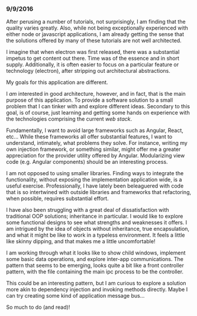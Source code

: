 ### 9/9/2016

After perusing a number of tutorials, not surprisingly, I am finding that the quality varies greatly. Also, while not being exceptionally experienced with either node or javascript applications, I am already getting the sense that the solutions offered by many of these tutorials are not well architected.

I imagine that when electron was first released, there was a substantial impetus to get content out there. Time was of the essence and in short supply. Additionally, it is often easier to focus on a particular feature or technology (electron), after stripping out architectural abstractions.

My goals for this application are different.

I *am* interested in good architecture, however, and in fact, that is the main purpose of this application. To provide a software solution to a small problem that I can tinker with and explore different ideas. Secondary to this goal, is of course, just learning and getting some hands on experience with the technologies comprising the current *web stack*.

Fundamentally, I want to avoid large frameworks such as Angular, React, etc... While these frameworks all offer substantial features, I want to understand, intimately, what problems they solve. For instance, writing my own injection framework, or something similar, might offer me a greater appreciation for the provider utility offered by Angular. Modularizing view code (e.g. Angular components) should be an interesting process.

I am not opposed to using smaller libraries. Finding ways to integrate the functionality, without exposing the implementation application wide, is a useful exercise. Professionally, I have lately been beleaguered with code that is so intertwined with outside libraries and frameworks that refactoring, when possible, requires substantial effort.

I have also been struggling with a great deal of dissatisfaction with traditional OOP solutions; inheritance in particular. I would like to explore some functional designs to see what strengths and weaknesses it offers. I am intrigued by the idea of objects without inheritance, true encapsulation, and what it might be like to work in a typeless environment. It feels a little like skinny dipping, and that makes me a little uncomfortable!

I am working through what it looks like to show child windows, implement some basic data operations, and explore inter-app communications. The pattern that seems to be emerging, looks quite a bit like a front controller pattern, with the file containing the main ipc process to be the controller.

This could be an interesting pattern, but I am curious to explore a solution more akin to dependency injection and invoking methods directly. Maybe I can try creating some kind of application message bus...

So much to do (and read)!
